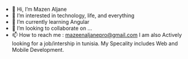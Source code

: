 - 👋 Hi, I’m Mazen Aljane
- 👀 I’m interested in technology, life, and everything
- 🌱 I’m currently learning Angular
- 💞️ I’m looking to collaborate on ...
- 📫 How to reach me : mazeenaljanepro@gmail.com
I am also Actively looking for a job/intership in tunisia. My Specality includes Web and Mobile Development.
<!---
ItzMazeen/ItzMazeen is a ✨ special ✨ repository because its `README.md` (this file) appears on your GitHub profile.
You can click the Preview link to take a look at your changes.
--->
